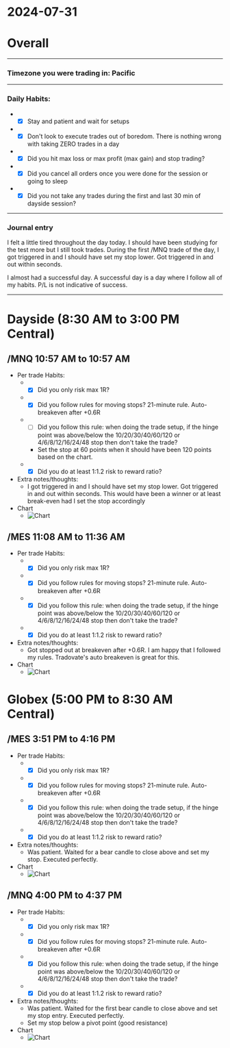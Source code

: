 # 2024-07-31

# Overall
_____
### Timezone you were trading in: Pacific
_____
### Daily Habits:
- - [x] Stay and patient and wait for setups
- - [x] Don't look to execute trades out of boredom. There is nothing wrong with taking ZERO trades in a day
- - [x] Did you hit max loss or max profit (max gain) and stop trading?
- - [x] Did you cancel all orders once you were done for the session or going to sleep
- - [x] Did you not take any trades during the first and last 30 min of dayside session?
_____ 

### Journal entry
I felt a little tired throughout the day today. I should have been studying for the test more but I still took trades. During the first /MNQ trade of the day, I got triggered in and I should have set my stop lower. Got triggered in and out within seconds.

I almost had a successful day. A successful day is a day where I follow all of my habits. P/L is not indicative of success.
_____

# Dayside (8:30 AM to 3:00 PM Central)
## /MNQ 10:57 AM to 10:57 AM
- Per trade Habits:
  - - [x] Did you only risk max 1R?
  - - [x] Did you follow rules for moving stops? 21-minute rule. Auto-breakeven after +0.6R
  - - [ ] Did you follow this rule: when doing the trade setup, if the hinge point was above/below the 10/20/30/40/60/120 or 4/6/8/12/16/24/48 stop then don't take the trade?
    - Set the stop at 60 points when it should have been 120 points based on the chart.
  - - [x] Did you do at least 1:1.2 risk to reward ratio?
- Extra notes/thoughts:
  - I got triggered in and I should have set my stop lower. Got triggered in and out within seconds. This would have been a winner or at least break-even had I set the stop accordingly
- Chart
  - ![Chart](image_url)
 
## /MES 11:08 AM to 11:36 AM
- Per trade Habits:
  - - [x] Did you only risk max 1R?
  - - [x] Did you follow rules for moving stops? 21-minute rule. Auto-breakeven after +0.6R
  - - [x] Did you follow this rule: when doing the trade setup, if the hinge point was above/below the 10/20/30/40/60/120 or 4/6/8/12/16/24/48 stop then don't take the trade?
  - - [x] Did you do at least 1:1.2 risk to reward ratio?
- Extra notes/thoughts:
  - Got stopped out at breakeven after +0.6R. I am happy that I followed my rules. Tradovate's auto breakeven is great for this.
- Chart
  - ![Chart](image_url)


# Globex (5:00 PM to 8:30 AM Central)
## /MES 3:51 PM to 4:16 PM
- Per trade Habits:
  - - [x] Did you only risk max 1R?
  - - [x] Did you follow rules for moving stops? 21-minute rule. Auto-breakeven after +0.6R
  - - [x] Did you follow this rule: when doing the trade setup, if the hinge point was above/below the 10/20/30/40/60/120 or 4/6/8/12/16/24/48 stop then don't take the trade?
  - - [x] Did you do at least 1:1.2 risk to reward ratio?
- Extra notes/thoughts:
  - Was patient. Waited for a bear candle to close above and set my stop. Executed perfectly.
- Chart
  - ![Chart](image_url)
 
## /MNQ 4:00 PM to 4:37 PM
- Per trade Habits:
  - - [x] Did you only risk max 1R?
  - - [x] Did you follow rules for moving stops? 21-minute rule. Auto-breakeven after +0.6R
  - - [x] Did you follow this rule: when doing the trade setup, if the hinge point was above/below the 10/20/30/40/60/120 or 4/6/8/12/16/24/48 stop then don't take the trade?
  - - [x] Did you do at least 1:1.2 risk to reward ratio?
- Extra notes/thoughts:
  - Was patient. Waited for the first bear candle to close above and set my stop entry. Executed perfectly.
  - Set my stop below a pivot point (good resistance)
- Chart
  - ![Chart](image_url)
